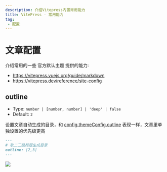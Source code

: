 ```yaml
---
description: 介绍Vitepress内置常用能力
title: VitePress - 常用能力
tag:
 - 配置
---
```


# 文章配置
介绍常用的一些 官方默认主题 提供的能力: 
* https://vitepress.vuejs.org/guide/markdown
* https://vitepress.dev/reference/site-config

## outline
* Type: `number | [number, number] | 'deep' | false`
* Default: `2`

设置文章自动生成的目录，和 [config.themeConfig.outline](https://vitepress.dev/reference/default-theme-config#outline) 表现一样，文章里单独设置的优先级更高

```md
---
# 取二三级标题生成目录
outline: [2,3]
---
```

![](https://img.cdn.sugarat.top/mdImg/MTY3NzE2MzY5MzMyMA==677163693320)

